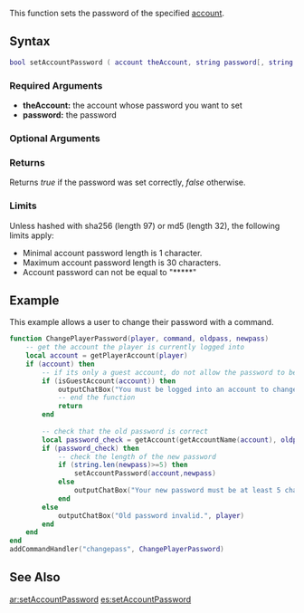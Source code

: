 This function sets the password of the specified [account](/account.md "wikilink").

Syntax
------

``` lua
bool setAccountPassword ( account theAccount, string password[, string passwordType="plaintext"] )
```

### Required Arguments

-   **theAccount:** the account whose password you want to set
-   **password:** the password

### Optional Arguments

### Returns

Returns *true* if the password was set correctly, *false* otherwise.

### Limits

Unless hashed with sha256 (length 97) or md5 (length 32), the following limits apply:

-   Minimal account password length is 1 character.
-   Maximum account password length is 30 characters.
-   Account password can not be equal to "\*\*\*\*\*"

Example
-------

This example allows a user to change their password with a command.

``` lua
function ChangePlayerPassword(player, command, oldpass, newpass)
    -- get the account the player is currently logged into
    local account = getPlayerAccount(player)
    if (account) then
        -- if its only a guest account, do not allow the password to be changed
        if (isGuestAccount(account)) then
            outputChatBox("You must be logged into an account to change your password.", player) 
            -- end the function
            return
        end
        
        -- check that the old password is correct
        local password_check = getAccount(getAccountName(account), oldpass)
        if (password_check) then
            -- check the length of the new password
            if (string.len(newpass)>=5) then
                setAccountPassword(account,newpass)
            else
                outputChatBox("Your new password must be at least 5 characters long.", player)
            end
        else
            outputChatBox("Old password invalid.", player)
        end
    end
end
addCommandHandler("changepass", ChangePlayerPassword)
```

See Also
--------

[ar:setAccountPassword](/ar:setAccountPassword.md "wikilink") [es:setAccountPassword](/es:setAccountPassword.md "wikilink")
